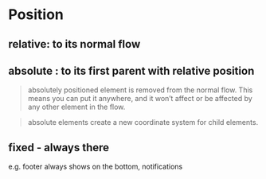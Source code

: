 Position
================

## relative: to its normal flow

## absolute : to its first parent with relative position

> absolutely positioned element is removed from the normal flow. This means you can put it anywhere, and it won’t affect or be affected by any other element in the flow. 

> absolute elements create a new coordinate system for child elements. 


## fixed - always there
e.g. footer always shows on the bottom, notifications
